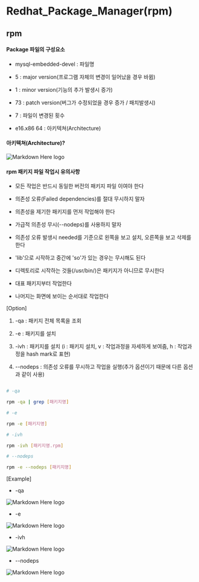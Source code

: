 # Redhat_Package_Manager(rpm)

## rpm

#### Package 파일의 구성요소

- mysql-embedded-devel : 파일명

- 5 : major version(프로그램 자체의 변경이 일어났을 경우 바뀜)

- 1 : minor version(기능의 추가 발생시 증가)

- 73 : patch version(버그가 수정되었을 경우 증가 / 패치발생시)

- 7 : 파일이 변경된 횟수

- e16.x86 64 : 아키텍쳐(Architecture)


#### 아키텍쳐(Architecture)?

![Markdown Here logo](http://cfile2.uf.tistory.com/image/22395C4557978D49010D47)


#### rpm 패키지 파일 작업시 유의사항

- 모든 작업은 반드시 동일한 버전의 패키지 파일 이여야 한다

- 의존성 오류(Failed dependencies)를 절대 무시하지 말자

- 의존성을 제기한 패키지를 먼저 작업해야 한다

- 가급적 의존성 무시(--nodeps)를 사용하지 말자

- 의존성 오류 발생시 needed를 기준으로 왼쪽을 보고 설치, 오른쪽을 보고 삭제를 한다

- 'lib'으로 시작하고 중간에 'so'가 있는 경우는 무시해도 된다

- 디렉토리로 시작하는 것들(/usr/bin/)은 패키지가 아니므로 무시한다

- 대표 패키지부터 작업한다

- 나머지는 화면에 보이는 순서대로 작업한다


[Option]

1. -qa : 패키지 전체 목록을 조회

2. -e : 패키지를 설치

3. -ivh : 패키지를 설치 (i : 패키지 설치, v : 작업과정을 자세하게 보여줌, h : 작업과정을 hash mark로 표현)

4. --nodeps : 의존성 오류를 무시하고 작업을 실행(추가 옵션이기 때문에 다른 옵션과 같이 사용)


```sh

# -qa

rpm -qa | grep [패키지명]

# -e

rpm -e [패키지명]

# -ivh

rpm -ivh [패키지명.rpm]

# --nodeps

rpm -e --nodeps [패키지명]

```

[Example]

- -qa

![Markdown Here logo](http://cfile21.uf.tistory.com/image/222C0B3D57974148172C1E)

- -e

![Markdown Here logo](http://cfile21.uf.tistory.com/image/267B3D4457974A2633809F)

- -ivh

![Markdown Here logo](http://cfile6.uf.tistory.com/image/27623C4557974A3B1AF316)

- --nodeps

![Markdown Here logo](http://cfile21.uf.tistory.com/image/213B383957975AA61331A6) 
